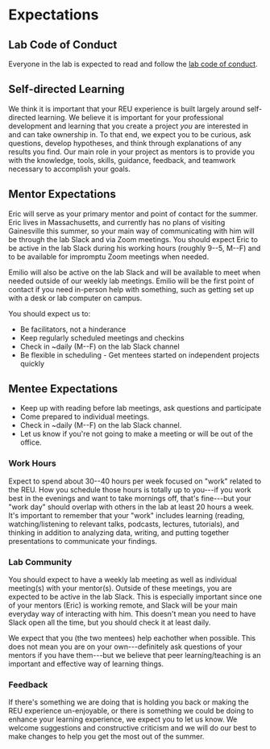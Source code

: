 # Expectations

## Lab Code of Conduct

Everyone in the lab is expected to read and follow the [lab code of conduct](https://github.com/BrunaLab/Code_of_Conduct).

## Self-directed Learning

We think it is important that your REU experience is built largely around self-directed learning.
We believe it is important for your professional development and learning that you create a project *you* are interested in and can take ownership in.
To that end, we expect you to be curious, ask questions, develop hypotheses, and think through explanations of any results you find.
Our main role in your project as mentors is to provide you with the knowledge, tools, skills, guidance, feedback, and teamwork necessary to accomplish your goals.

## Mentor Expectations

Eric will serve as your primary mentor and point of contact for the summer.
Eric lives in Massachusetts, and currently has no plans of visiting Gainesville this summer, so your main way of communicating with him will be through the lab Slack and via Zoom meetings.
You should expect Eric to be active in the lab Slack during his working hours (roughly 9--5, M--F) and to be available for impromptu Zoom meetings when needed.

Emilio will also be active on the lab Slack and will be available to meet when needed outside of our weekly lab meetings.
Emilio will be the first point of contact if you need in-person help with something, such as getting set up with a desk or lab computer on campus.

You should expect us to: 

- Be facilitators, not a hinderance 
- Keep regularly scheduled meetings and checkins 
- Check in \~daily (M--F) on the lab Slack channel 
- Be flexible in scheduling - Get mentees started on independent projects quickly

## Mentee Expectations

-   Keep up with reading before lab meetings, ask questions and participate
-   Come prepared to individual meetings.
-   Check in \~daily (M--F) on the lab Slack channel.
-   Let us know if you're not going to make a meeting or will be out of the office.

### Work Hours

Expect to spend about 30--40 hours per week focused on "work" related to the REU.
How you schedule those hours is totally up to you---if you work best in the evenings and want to take mornings off, that's fine---but your "work day" should overlap with others in the lab at least 20 hours a week.
It's important to remember that your "work" includes learning (reading, watching/listening to relevant talks, podcasts, lectures, tutorials), and thinking in addition to analyzing data, writing, and putting together presentations to communicate your findings.

### Lab Community

You should expect to have a weekly lab meeting as well as individual meeting(s) with your mentor(s).
Outside of these meetings, you are expected to be active in the lab Slack.
This is especially important since one of your mentors (Eric) is working remote, and Slack will be your main everyday way of interacting with him.
This doesn't mean you need to have Slack open all the time, but you should check it at least daily.

We expect that you (the two mentees) help eachother when possible.
This does not mean you are on your own---definitely ask questions of your mentors if you have them---but we believe that peer learning/teaching is an important and effective way of learning things.

### Feedback

If there's something we are doing that is holding you back or making the REU experience un-enjoyable, or there is something we could be doing to enhance your learning experience, we expect you to let us know.
We welcome suggestions and constructive criticism and we will do our best to make changes to help you get the most out of the summer.
